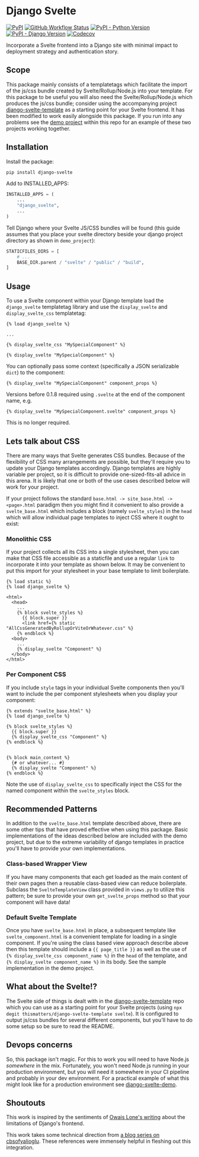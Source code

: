 # Django Svelte

[![PyPI](https://img.shields.io/pypi/v/django-svelte?color=156741&logo=python&logoColor=ffffff&style=for-the-badge)](https://pypi.org/project/django-svelte/)
[![GitHub Workflow Status](https://img.shields.io/github/actions/workflow/status/thismatters/django-svelte/test.yml?branch=main&color=156741&label=CI&logo=github&style=for-the-badge)](https://github.com/thismatters/django-svelte/actions)
[![PyPI - Python Version](https://img.shields.io/pypi/pyversions/django-svelte?color=156741&logo=python&logoColor=white&style=for-the-badge)](https://pypi.org/project/django-svelte/)
[![PyPI - Django Version](https://img.shields.io/pypi/djversions/django-svelte?color=156741&logo=django&logoColor=ffffff&style=for-the-badge)](https://pypi.org/project/django-svelte/)
[![Codecov](https://img.shields.io/codecov/c/github/thismatters/django-svelte?color=156741&logo=codecov&logoColor=ffffff&style=for-the-badge)](https://codecov.io/gh/thismatters/django-svelte)


Incorporate a Svelte frontend into a Django site with minimal impact to deployment strategy and authentication story.

## Scope

This package mainly consists of a templatetags which facilitate the import of the js/css bundle created by Svelte/Rollup/Node.js into your template. For this package to be useful you will also need the Svelte/Rollup/Node.js which produces the js/css bundle; consider using the accompanying project [django-svelte-template](https://github.com/thismatters/django-svelte-template/) as a starting point for your Svelte frontend. It has been modified to work easily alongside this package. If you run into any problems see the [demo project](./demo_project/) within this repo for an example of these two projects working together.

## Installation

Install the package:

```sh
pip install django-svelte
```

Add to INSTALLED_APPS:

```py
INSTALLED_APPS = (
    ...
    "django_svelte",
    ...
)
```

Tell Django where your Svelte JS/CSS bundles will be found (this guide assumes that you place your svelte directory beside your django project directory as shown in `demo_project`):

```py
STATICFILES_DIRS = [
    # ...
    BASE_DIR.parent / "svelte" / "public" / "build",
]
```

## Usage

To use a Svelte component within your Django template load the `django_svelte` templatetag library and use the `display_svelte` and `display_svelte_css` templatetag:

```
{% load django_svelte %}

...

{% display_svelte_css "MySpecialComponent" %}

{% display_svelte "MySpecialComponent" %}
```

You can optionally pass some context (specifically a JSON serializable `dict`) to the component:

```
{% display_svelte "MySpecialComponent" component_props %}
```

Versions before 0.1.8 required using `.svelte` at the end of the component name, e.g.

```
{% display_svelte "MySpecialComponent.svelte" component_props %}
```

This is no longer required.

## Lets talk about CSS

There are many ways that Svelte generates CSS bundles.
Because of the flexibility of CSS many arrangements are possible, but they'll require you to update your Django templates accordingly.
Django templates are highly variable per project, so it is difficult to provide one-sized-fits-all advice in this arena.
It is likely that one or both of the use cases described below will work for your project.

If your project follows the standard `base.html -> site_base.html -> <page>.html` paradigm then you might find it convenient to also provide a `svelte_base.html` which includes a block (namely `svelte_styles`) in the `head` which will allow individual page templates to inject CSS where it ought to exist:

### Monolithic CSS

If your project collects all its CSS into a single stylesheet, then you can make that CSS file accessible as a staticfile and use a regular `link` to incorporate it into your template as shown below. It may be convenient to put this import for your stylesheet in your base template to limit boilerplate.

```
{% load static %}
{% load django_svelte %}

<html>
  <head>
    ...
    {% block svelte_styles %}
      {{ block.super }}
      <link href={% static "AllCssGeneratedByRollupOrViteOrWhatever.css" %}
    {% endblock %}
  <body>
    ...
    {% display_svelte "Component" %}
  </body>
</html>
```

### Per Component CSS

If you include `style` tags in your individual Svelte components then you'll want to include the per component stylesheets when you display your component:

```
{% extends "svelte_base.html" %}
{% load django_svelte %}

{% block svelte_styles %}
  {{ block.super }}
  {% display_svelte_css "Component" %}
{% endblock %}


{% block main_content %}
  {# or whatever... #}
  {% display_svelte "Component" %}
{% endblock %}
```

Note the use of `display_svelte_css` to specifically inject the CSS for the named component within the `svelte_styles` block.

## Recommended Patterns

In addition to the `svelte_base.html` template described above, there are some other tips that have proved effective when using this package. Basic implementations of the ideas described below are included with the demo project, but due to the extreme variability of django templates in practice you'll have to provide your own implementations.

### Class-based Wrapper View

If you have many components that each get loaded as the main content of their own pages then a reusable class-based view can reduce boilerplate. Subclass the `SvelteTemplateView` class provided in `views.py` to utilize this pattern; be sure to provide your own `get_svelte_props` method so that your component will have data!

### Default Svelte Template

Once you have `svelte_base.html` in place, a subsequent template like `svelte_component.html` is a convenient template for loading in a single component. If you're using the class based view approach describe above then this template should include a `{{ page_title }}` as well as the use of `{% display_svelte_css component_name %}` in the `head` of the template, and `{% display_svelte component_name %}` in its body. See the sample implementation in the demo project.

## What about the Svelte!?

The Svelte side of things is dealt with in the [django-svelte-template](https://github.com/thismatters/django-svelte-template/) repo which you can use as a starting point for your Svelte projects (using `npx degit thismatters/django-svelte-template svelte`). It is configured to output js/css bundles for several different components, but you'll have to do some setup so be sure to read the README.

## Devops concerns

So, this package isn't magic. For this to work you will need to have Node.js _somewhere_ in the mix. Fortunately, you won't need Node.js running in your production environment, but you will need it somewhere in your CI pipeline and probably in your dev environment. For a practical example of what this might look like for a production environment see [django-svelte-demo](https://github.com/thismatters/django-svelte-demo).

## Shoutouts

This work is inspired by the sentiments of [Owais Lone's writing](https://owais.lone.pw/blog/modern-frontends-with-django/) about the limitations of Django's frontend.

This work takes some technical direction from [a blog series on cbsofyalioglu](https://www.cbsofyalioglu.com/post/django-and-modern-js-libraries-svelte/). These references were immensely helpful in fleshing out this integration.
